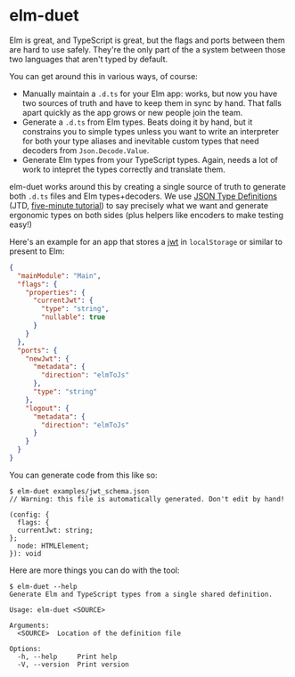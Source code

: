 # elm-duet

Elm is great, and TypeScript is great, but the flags and ports between them are hard to use safely.
They're the only part of the a system between those two languages that aren't typed by default.

You can get around this in various ways, of course:

- Manually maintain a `.d.ts` for your Elm app: works, but now you have two sources of truth and have to keep them in sync by hand. That falls apart quickly as the app grows or new people join the team.
- Generate a `.d.ts` from Elm types. Beats doing it by hand, but it constrains you to simple types unless you want to write an interpreter for both your type aliases and inevitable custom types that need decoders from `Json.Decode.Value`.
- Generate Elm types from your TypeScript types. Again, needs a lot of work to intepret the types correctly and translate them.

elm-duet works around this by creating a single source of truth to generate both `.d.ts` files and Elm types+decoders.
We use [JSON Type Definitions](https://jsontypedef.com/) (JTD, [five-minute tutorial](https://jsontypedef.com/docs/jtd-in-5-minutes/)) to say precisely what we want and generate ergonomic types on both sides (plus helpers like encoders to make testing easy!)

Here's an example for an app that stores a [jwt](https://jwt.io/) in `localStorage` or similar to present to Elm:

```json
{
  "mainModule": "Main",
  "flags": {
    "properties": {
      "currentJwt": {
        "type": "string",
        "nullable": true
      }
    }
  },
  "ports": {
    "newJwt": {
      "metadata": {
        "direction": "elmToJs"
      },
      "type": "string"
    },
    "logout": {
      "metadata": {
        "direction": "elmToJs"
      }
    }
  }
}
```

You can generate code from this like so:

```console
$ elm-duet examples/jwt_schema.json
// Warning: this file is automatically generated. Don't edit by hand!

(config: {
  flags: {
  currentJwt: string;
};
  node: HTMLElement;
}): void

```

Here are more things you can do with the tool:

```console
$ elm-duet --help
Generate Elm and TypeScript types from a single shared definition.

Usage: elm-duet <SOURCE>

Arguments:
  <SOURCE>  Location of the definition file

Options:
  -h, --help     Print help
  -V, --version  Print version

```

